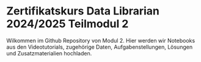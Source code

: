 # Zertifikatskurs Data Librarian 2024/2025 Teilmodul 2

Wilkommen im Github Repository von Modul 2. Hier werden wir Notebooks aus den Videotutorials, zugehörige Daten, Aufgabenstellungen, Lösungen und Zusatzmaterialien hochladen.
